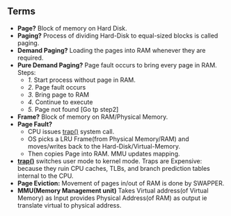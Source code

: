 ## Terms
- **Page?** Block of memory on Hard Disk.
- **Paging?** Process of dividing Hard-Disk to equal-sized blocks is called paging.
- **Demand Paging?** Loading the pages into RAM whenever they are required.
- **Pure Demand Paging?** Page fault occurs to bring every page in RAM. Steps: 
    - *1.* Start process without page in RAM.  
    - *2.* Page fault occurs  
    - *3.* Bring page to RAM  
    - *4.* Continue to execute 
    - *5.* Page not found [Go tp step2]
- **Frame?** Block of memory on RAM/Physical Memory.
- **Page Fault?**
  - CPU issues [trap()](/Convert_Virtual_to_Physical_Address/16Bit) system call. 
  - OS picks a LRU Frame(from Physical Memory/RAM) and moves/writes back to the Hard-Disk/Virtual-Memory. 
  - Then copies Page into RAM. MMU updates mapping.
- **[trap()](/Convert_Virtual_to_Physical_Address/16Bit)** switches user mode to kernel mode. Traps are Expensive: because they ruin CPU caches, TLBs, and branch prediction tables internal to the CPU.
- **Page Eviction:** Movement of pages in/out of RAM is done by SWAPPER.
- **MMU(Memory Management unit)** Takes Virtual address(of Virtual Memory) as Input provides Physical Address(of RAM) as output ie translate virtual to physical address.
